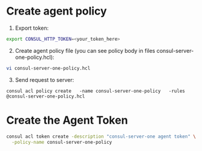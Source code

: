 # Create agent policy
1. Export token:
```bash
export CONSUL_HTTP_TOKEN=<your_token_here>
```

2. Create agent policy file (you can see policy body in files consul-server-one-policy.hcl):
```bash
vi consul-server-one-policy.hcl
```

3. Send request to server:
```
consul acl policy create   -name consul-server-one-policy   -rules @consul-server-one-policy.hcl
```

# Create the Agent Token
```bash
consul acl token create -description "consul-server-one agent token" \
  -policy-name consul-server-one-policy
```
